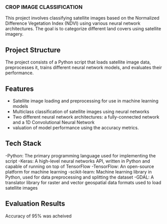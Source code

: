 ### CROP IMAGE CLASSIFICATION 

This project involves classifying satellite images based on the Normalized Difference Vegetation Index (NDVI) using various neural network architectures. 
The goal is to categorize different land covers using satellite imagery.

## Project Structure
The project consists of a Python script that loads satellite image data, preprocesses it, trains different neural network models, and evaluates their performance.

## Features
- Satellite image loading and preprocessing for use in machine learning models
- Multiclass classification of satellite images using neural networks
-  Two different neural network architectures: a fully-connected network and a 1D Convolutional Neural Network
-   valuation of model performance using the accuracy metrics.

## Tech Stack
-Python: The primary programming language used for implementing the script
-Keras: A high-level neural networks API, written in Python and capable of running on top of TensorFlow
-TensorFlow: An open-source platform for machine learning
-scikit-learn: Machine learning library in Python, used for data preprocessing and splitting the dataset
-GDAL: A translator library for raster and vector geospatial data formats used to load satellite images

## Evaluation Results
Accuracy of 95% was acheived
